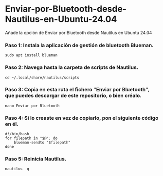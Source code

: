 # Enviar-por-Bluetooth-desde-Nautilus-en-Ubuntu-24.04
Añade la opción de Enviar por Bluetooth desde Nautilus en Ubuntu 24.04



### Paso 1: Instala la aplicación de gestión de bluetooth Blueman.
  ```
  sudo apt install blueman
  ```



### Paso 2: Navega hasta la carpeta de scripts de Nautilus.
  ```
  cd ~/.local/share/nautilus/scripts
  ```



### Paso 3: Copia en esta ruta el fichero "Enviar por Bluetooth", que puedes descargar de este repositorio, o bien créalo.
  ```
  nano Enviar por Bluetooth
  ```



### Paso 4: Si lo creaste en vez de copiarlo, pon el siguiente código en él.
  ```
  #!/bin/bash
  for filepath in "$@"; do
      blueman-sendto "$filepath"
  done
  ```



### Paso 5: Reinicia Nautilus.
  ```
  nautilus -q
  ```

